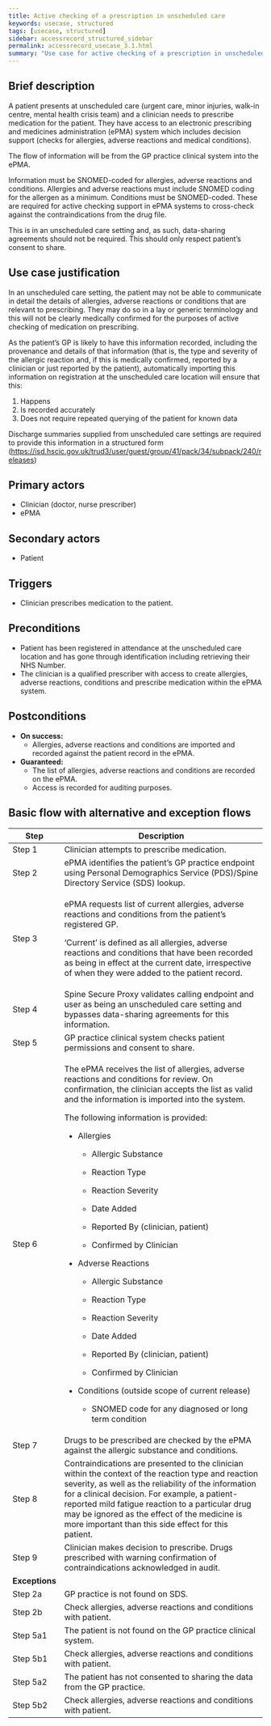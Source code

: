 ```yaml
---
title: Active checking of a prescription in unscheduled care
keywords: usecase, structured
tags: [usecase, structured] 
sidebar: accessrecord_structured_sidebar
permalink: accessrecord_usecase_3.1.html
summary: "Use case for active checking of a prescription in unscheduled care"
---
```


## Brief description
A patient presents at unscheduled care (urgent care, minor injuries, walk-in centre, mental health crisis team) and a clinician needs to prescribe medication for the patient. They have access to an electronic prescribing and medicines administration (ePMA) system which includes decision support (checks for allergies, adverse reactions and medical conditions).

The flow of information will be from the GP practice clinical system into the ePMA.

Information must be SNOMED-coded for allergies, adverse reactions and conditions. Allergies and adverse reactions must include SNOMED coding for the allergen as a minimum. Conditions must be SNOMED-coded. These are required for active checking support in ePMA systems to cross-check against the contraindications from the drug file.

This is in an unscheduled care setting and, as such, data-sharing agreements should not be required. This should only respect patient’s consent to share.

## Use case justification
In an unscheduled care setting, the patient may not be able to communicate in detail the details of allergies, adverse reactions or conditions that are relevant to prescribing. They may do so in a lay or generic terminology and this will not be clearly medically confirmed for the purposes of active checking of medication on prescribing.

As the patient’s GP is likely to have this information recorded, including the provenance and details of that information (that is, the type and severity of the allergic reaction and, if this is medically confirmed, reported by a clinician or just reported by the patient), automatically importing this information on registration at the unscheduled care location will ensure that this:

1.	Happens
2.	Is recorded accurately
3.	Does not require repeated querying of the patient for known data

Discharge summaries supplied from unscheduled care settings are required to provide this information in a structured form (https://isd.hscic.gov.uk/trud3/user/guest/group/41/pack/34/subpack/240/releases)

## Primary actors
-   Clinician (doctor, nurse prescriber)
-   ePMA

## Secondary actors
-   Patient

## Triggers
-   Clinician prescribes medication to the patient.

## Preconditions
-   Patient has been registered in attendance at the unscheduled care location and has gone through identification including retrieving their NHS Number.
-   The clinician is a qualified prescriber with access to create allergies, adverse reactions, conditions and prescribe medication within the ePMA system.

## Postconditions
-   **On success:**
    - Allergies, adverse reactions and conditions are imported and recorded against the patient record in the ePMA.
-   **Guaranteed:**
    - The list of allergies, adverse reactions and conditions are recorded on the ePMA.
    - Access is recorded for auditing purposes.

## Basic flow with alternative and exception flows

<table>
<thead>
<tr class="header">
<th>Step</th>
<th>Description</th>
</tr>
</thead>
<tbody>
<tr class="odd">
<td>Step 1</td>
<td>Clinician attempts to prescribe medication.</td>
</tr>
<tr class="even">
<td>Step 2</td>
<td>ePMA identifies the patient’s GP practice endpoint using Personal Demographics Service (PDS)/Spine Directory Service (SDS) lookup.</td>
</tr>
<tr class="odd">
<td>Step 3</td>
<td><p>ePMA requests list of current allergies, adverse reactions and conditions from the patient’s registered GP.</p>
<p>‘Current’ is defined as all allergies, adverse reactions and conditions that have been recorded as being in effect at the current date, irrespective of when they were added to the patient record.</p></td>
</tr>
<tr class="even">
<td>Step 4</td>
<td>Spine Secure Proxy validates calling endpoint and user as being an unscheduled care setting and bypasses data-sharing agreements for this information.</td>
</tr>
<tr class="odd">
<td>Step 5</td>
<td>GP practice clinical system checks patient permissions and consent to share.</td>
</tr>
<tr class="even">
<td>Step 6</td>
<td><p>The ePMA receives the list of allergies, adverse reactions and conditions for review. On confirmation, the clinician accepts the list as valid and the information is imported into the system.</p>
<p>The following information is provided:</p>
<ul>
<li><p>Allergies</p>
<ul>
<li><p>Allergic Substance</p></li>
<li><p>Reaction Type</p></li>
<li><p>Reaction Severity</p></li>
<li><p>Date Added</p></li>
<li><p>Reported By (clinician, patient)</p></li>
<li><p>Confirmed by Clinician</p></li>
</ul></li>
<li><p>Adverse Reactions</p>
<ul>
<li><p>Allergic Substance</p></li>
<li><p>Reaction Type</p></li>
<li><p>Reaction Severity</p></li>
<li><p>Date Added</p></li>
<li><p>Reported By (clinician, patient)</p></li>
<li><p>Confirmed by Clinician</p></li>
</ul></li>
<li><p>Conditions (outside scope of current release)</p>
<ul>
<li><p>SNOMED code for any diagnosed or long term condition</p></li>
</ul></li>
</ul></td>
</tr>
<tr class="odd">
<td>Step 7</td>
<td>Drugs to be prescribed are checked by the ePMA against the allergic substance and conditions.</td>
</tr>
<tr class="even">
<td>Step 8</td>
<td>Contraindications are presented to the clinician within the context of the reaction type and reaction severity, as well as the reliability of the information for a clinical decision. For example, a patient-reported mild fatigue reaction to a particular drug may be ignored as the effect of the medicine is more important than this side effect for this patient.</td>
</tr>
<tr class="odd">
<td>Step 9</td>
<td>Clinician makes decision to prescribe. Drugs prescribed with warning confirmation of contraindications acknowledged in audit.</td>
</tr>
<tr class="even">
<td><strong>Exceptions </strong></td>
<td></td>
</tr>
<tr class="odd">
<td>Step 2a</td>
<td>GP practice is not found on SDS.</td>
</tr>
<tr class="even">
<td>Step 2b</td>
<td>Check allergies, adverse reactions and conditions with patient.</td>
</tr>
<tr class="odd">
<td>Step 5a1</td>
<td>The patient is not found on the GP practice clinical system.</td>
</tr>
<tr class="even">
<td>Step 5b1</td>
<td>Check allergies, adverse reactions and conditions with patient.</td>
</tr>
<tr class="odd">
<td>Step 5a2</td>
<td>The patient has not consented to sharing the data from the GP practice.</td>
</tr>
<tr class="even">
<td>Step 5b2</td>
<td>Check allergies, adverse reactions and conditions with patient.</td>
</tr>
</tbody>
</table>
